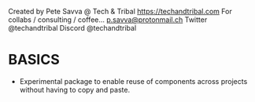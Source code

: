 Created by Pete Savva @ Tech & Tribal
https://techandtribal.com
For collabs / consulting / coffee...
p.savva@protonmail.ch
Twitter @techandtribal
Discord @techandtribal


# BASICS
*  Experimental package to enable reuse of components across projects without having to copy and paste.